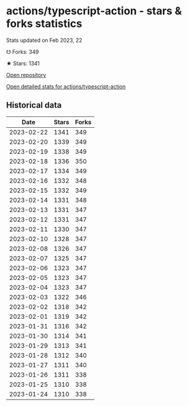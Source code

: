# actions/typescript-action - stars & forks statistics

Stats updated on Feb 2023, 22

☋ Forks: 349

★ Stars: 1341

[Open repository](https://github.com/actions/typescript-action)

[Open detailed stats for actions/typescript-action](https://reviewgithub.com/rep/actions/typescript-action)

## Historical data
| Date | Stars | Forks |
|------|-------|-------|
| 2023-02-22 | 1341 | 349 | 
| 2023-02-20 | 1339 | 349 | 
| 2023-02-19 | 1338 | 349 | 
| 2023-02-18 | 1336 | 350 | 
| 2023-02-17 | 1334 | 349 | 
| 2023-02-16 | 1332 | 348 | 
| 2023-02-15 | 1332 | 349 | 
| 2023-02-14 | 1331 | 348 | 
| 2023-02-13 | 1331 | 347 | 
| 2023-02-12 | 1331 | 347 | 
| 2023-02-11 | 1330 | 347 | 
| 2023-02-10 | 1328 | 347 | 
| 2023-02-08 | 1326 | 347 | 
| 2023-02-07 | 1325 | 347 | 
| 2023-02-06 | 1323 | 347 | 
| 2023-02-05 | 1323 | 347 | 
| 2023-02-04 | 1323 | 347 | 
| 2023-02-03 | 1322 | 346 | 
| 2023-02-02 | 1318 | 342 | 
| 2023-02-01 | 1319 | 342 | 
| 2023-01-31 | 1316 | 342 | 
| 2023-01-30 | 1314 | 341 | 
| 2023-01-29 | 1313 | 341 | 
| 2023-01-28 | 1312 | 340 | 
| 2023-01-27 | 1311 | 340 | 
| 2023-01-26 | 1311 | 338 | 
| 2023-01-25 | 1310 | 338 | 
| 2023-01-24 | 1310 | 338 | 


